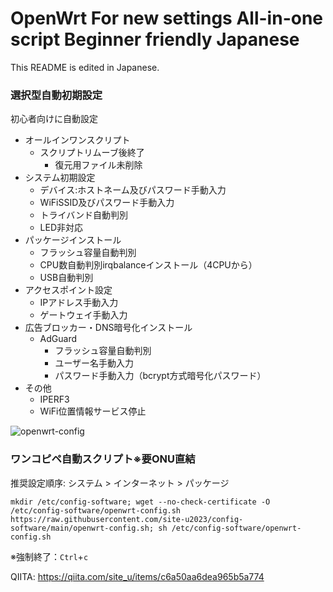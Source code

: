 # OpenWrt For new settings All-in-one script Beginner friendly  Japanese

This README is edited in Japanese.

### 選択型自動初期設定

初心者向けに自動設定
- オールインワンスクリプト
  -  スクリプトリムーブ後終了
     -  復元用ファイル未削除
- システム初期設定
  - デバイス:ホストネーム及びパスワード手動入力
  - WiFiSSID及びパスワード手動入力
  - トライバンド自動判別
  - LED非対応
- パッケージインストール
  - フラッシュ容量自動判別
  - CPU数自動判別irqbalanceインストール（4CPUから）
  - USB自動判別
- アクセスポイント設定
  - IPアドレス手動入力
  - ゲートウェイ手動入力 
- 広告ブロッカー・DNS暗号化インストール
  - AdGuard
    - フラッシュ容量自動判別
    - ユーザー名手動入力
    - パスワード手動入力（bcrypt方式暗号化パスワード）
- その他
  - IPERF3
  - WiFi位置情報サービス停止
 
![openwrt-config](https://github.com/site-u2023/config-software/assets/140032047/ad4e0eef-3e16-4555-9033-ea3912f6a96e)




### ワンコピペ自動スクリプト※要ONU直結

推奨設定順序: システム > インターネット > パッケージ
```
mkdir /etc/config-software; wget --no-check-certificate -O /etc/config-software/openwrt-config.sh https://raw.githubusercontent.com/site-u2023/config-software/main/openwrt-config.sh; sh /etc/config-software/openwrt-config.sh

```
※強制終了：`Ctrl`+`c`


QIITA:
https://qiita.com/site_u/items/c6a50aa6dea965b5a774



